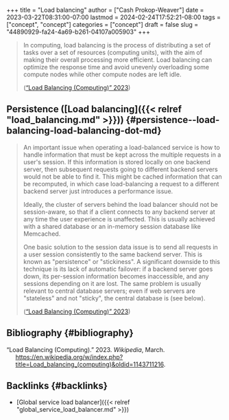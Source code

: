 +++
title = "Load balancing"
author = ["Cash Prokop-Weaver"]
date = 2023-03-22T08:31:00-07:00
lastmod = 2024-02-24T17:52:21-08:00
tags = ["concept", "concept"]
categories = ["concept"]
draft = false
slug = "44890929-fa24-4a69-b261-04107a005903"
+++

> In computing, load balancing is the process of distributing a set of tasks over a set of resources (computing units), with the aim of making their overall processing more efficient. Load balancing can optimize the response time and avoid unevenly overloading some compute nodes while other compute nodes are left idle.
>
> (<a href="#citeproc_bib_item_1">“Load Balancing (Computing)” 2023</a>)


## Persistence ([Load balancing]({{< relref "load_balancing.md" >}})) {#persistence--load-balancing-load-balancing-dot-md}

> An important issue when operating a load-balanced service is how to handle information that must be kept across the multiple requests in a user's session. If this information is stored locally on one backend server, then subsequent requests going to different backend servers would not be able to find it. This might be cached information that can be recomputed, in which case load-balancing a request to a different backend server just introduces a performance issue.
>
> Ideally, the cluster of servers behind the load balancer should not be session-aware, so that if a client connects to any backend server at any time the user experience is unaffected. This is usually achieved with a shared database or an in-memory session database like Memcached.
>
> One basic solution to the session data issue is to send all requests in a user session consistently to the same backend server. This is known as "persistence" or "stickiness". A significant downside to this technique is its lack of automatic failover: if a backend server goes down, its per-session information becomes inaccessible, and any sessions depending on it are lost. The same problem is usually relevant to central database servers; even if web servers are "stateless" and not "sticky", the central database is (see below).
>
> (<a href="#citeproc_bib_item_1">“Load Balancing (Computing)” 2023</a>)


## Bibliography {#bibliography}

<style>.csl-entry{text-indent: -1.5em; margin-left: 1.5em;}</style><div class="csl-bib-body">
  <div class="csl-entry"><a id="citeproc_bib_item_1"></a>“Load Balancing (Computing).” 2023. <i>Wikipedia</i>, March. <a href="https://en.wikipedia.org/w/index.php?title=Load_balancing_(computing)&oldid=1143711216">https://en.wikipedia.org/w/index.php?title=Load_balancing_(computing)&#38;oldid=1143711216</a>.</div>
</div>


## Backlinks {#backlinks}

-   [Global service load balancer]({{< relref "global_service_load_balancer.md" >}})
